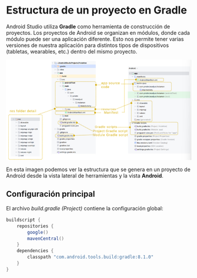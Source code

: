 # Estructura de un proyecto en Gradle

Android Studio utiliza **Gradle** como herramienta de construcción de proyectos. Los proyectos de Android se organizan en módulos, donde cada módulo puede ser una aplicación diferente. Esto nos permite tener varias versiones de nuestra aplicación para distintos tipos de dispositivos (tabletas, wearables, etc.) dentro del mismo proyecto.

![texto alternativo](img/image.png)

En esta imagen podemos ver la estructura que se genera en un proyecto de Android desde la vista lateral de herramientas y la vista **Android**.

## Configuración principal

El archivo *build.gradle (Project)* contiene la configuración global:

```gradle
buildscript {
    repositories {
        google()
        mavenCentral()
    }
    dependencies {
        classpath "com.android.tools.build:gradle:8.1.0"
    }
}
```